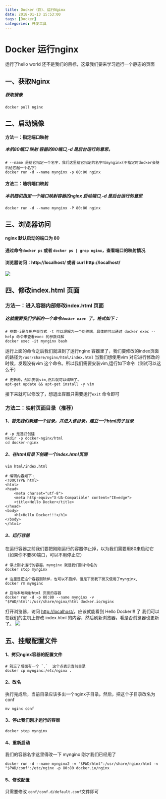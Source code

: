 ```yaml
---
title: Docker（四）、运行Nginx
date: 2018-01-13 15:53:00
tags: [Docker]
categories: 开发工具
---
```

# Docker 运行nginx
运行了hello world 还不是我们的目标，这章我们要来学习运行一个静态的页面
## 一、获取Nginx
##### 获取镜像
```
docker pull nginx

```
## 二、启动镜像
#### 方法一：指定端口映射
##### 本机80端口 映射 容器的80端口,-d 是后台运行的意思，
```
# --name 是给它指定一个名字，我们这里给它指定的名字叫mynginx(不指定时docker会随机给它起一个名字)
docker run -d --name mynginx -p 80:80 nginx
```

#### 方法二：随机端口映射
##### 本机随机指定一个端口映射容器的nginx 启动端口,-d 是后台运行的意思
```
docker run -d --name mynginx -P 80:80 nginx
```

## 三、浏览器访问
#### nginx 默认启动的端口为 80 
#### 通过命令`docker ps` 或者 `docker ps | grep nginx`，查看端口的映射情况
#### 浏览器访问：http://localhost/ 或者 curl http://localhost/
![](/Docker（四）、运行Nginx/13248.png)

## 四、修改index.html 页面

### 方法一：进入容器内部修改index.html 页面
##### 这就需要我们学新的一个命令`docker exec `了。格式如下：
```
# 参数-i是与用户交互式 -t 可以理解为一个伪终端，具体的可以通过 docker exec --help 命令来查看exec 的参数详解
docker exec -it mynginx bash
```
运行上面的命令之后我们就进到了运行nginx 容器里了，我们要修改的index页面的路径为`/usr/share/nginx/html/index.html`
当我们想使用vim 对它进行修改的时候，发现没有vim 这个命令。所以我们需要安装vim,运行如下命令（测试可以这么干）
```
# 更新源，然后安装vim,然后就可以编辑了。
apt-get update && apt-get install -y vim
```
接下来就可以修改了，想退出容器只需要运行`exit` 命令即可

### 方法二：映射页面目录（推荐）
##### 1、首先我们新建一个目录，并进入该目录，建立一个html的子目录
```
# -p 是递归创建
mkdir -p docker-nginx/html
cd docker-nginx
```

##### 2、在html目录下创建一个index.html页面
```
vim html/index.html

# 编辑内容如下：
<!DOCTYPE html>
<html>
<head>
	<meta charset="utf-8">
	<meta http-equiv="X-UA-Compatible" content="IE=edge">
	<title>Hello Docker</title>
</head>
<body>
	<h1>Hello Docker!!!</h1>
</body>
</html>
```

##### 3、运行容器
在运行容器之前我们要把刚刚运行的容器停止掉，以为我们需要用80来启动它（如果你不要80端口，可以不用停止它）
```
# 停止刚才运行的容器，mynginx 就是我们刚才命名的
docker stop mynginx

# 这里是把这个容器删除掉，也可以不删掉，但是下面我下面又使用了mynginx,
docker rm mynginx

# 启动本地映射html 页面的容器
docker run -d -p 80:80 --name mynginx -v "$PWD/html":/usr/share/nginx/html docker.io/nginx
```
打开浏览器，访问 [http://localhost/](http://localhost/)，应该就能看到 Hello Docker!!! 了
我们可以在我们的主机上修改 index.html 的内容，然后刷新浏览器，看是否浏览器也更新了。
![](/Docker（四）、运行Nginx/47063.png)

## 五、挂载配置文件
#### 1、拷贝nginx容器的配置文件
```
# 别忘了后面有一个 `.`  这个点表示当前目录
docker cp mynginx:/etc/nginx .
```
#### 2、改名
执行完成后，当前目录应该多出一个nginx子目录。然后，把这个子目录改名为conf
```
mv nginx conf
```

#### 3、停止我们刚才运行的容器
```
docker stop mynginx
```

#### 4、重新启动
我们的容器名字这里得改一下 mynginx 刚才我们已经用了
```
docker run -d --name mynginx2 -v "$PWD/html":/usr/share/nginx/html -v "$PWD/conf":/etc/nginx -p 80:80 docker.io/nginx
```
#### 5、修改配置
只需要修改 `conf/conf.d/default.conf`文件即可


